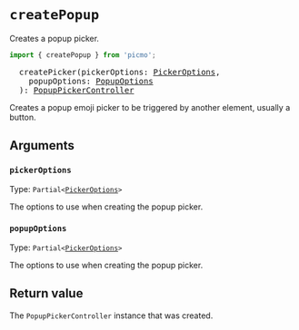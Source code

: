 # `createPopup`

Creates a popup picker.

```javascript
import { createPopup } from 'picmo';
```

<pre>
  createPicker(pickerOptions: <a href="../../picmo/types/picker-options">PickerOptions</a>,
    popupOptions: <a href="../types/popup-options">PopupOptions</a>
  ): <a href="../classes/popup-picker-controller">PopupPickerController</a>
</pre>

Creates a popup emoji picker to be triggered by another element, usually a button.

## Arguments

### `pickerOptions`

Type: `Partial<`[`PickerOptions`](../../picmo/types/picker-options)`>`

The options to use when creating the popup picker.

### `popupOptions`

Type: `Partial<`[`PickerOptions`](../types/popup-options)`>`

The options to use when creating the popup picker.

## Return value

The `PopupPickerController` instance that was created.

